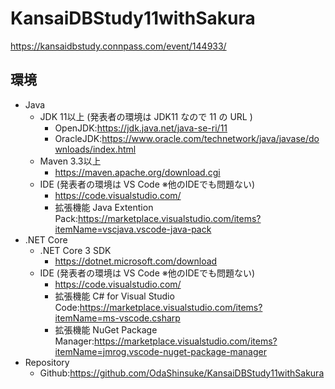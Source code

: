 # KansaiDBStudy11withSakura
https://kansaidbstudy.connpass.com/event/144933/

## 環境
* Java
  * JDK 11以上 (発表者の環境は JDK11 なので 11 の URL )
    * OpenJDK:https://jdk.java.net/java-se-ri/11
    * OracleJDK:https://www.oracle.com/technetwork/java/javase/downloads/index.html
  * Maven 3.3以上
    * https://maven.apache.org/download.cgi
  * IDE (発表者の環境は VS Code ※他のIDEでも問題ない)
    * https://code.visualstudio.com/
    * 拡張機能 Java Extention Pack:https://marketplace.visualstudio.com/items?itemName=vscjava.vscode-java-pack
* .NET Core
  * .NET Core 3 SDK
    * https://dotnet.microsoft.com/download
  * IDE (発表者の環境は VS Code ※他のIDEでも問題ない)
    * https://code.visualstudio.com/
    * 拡張機能 C# for Visual Studio Code:https://marketplace.visualstudio.com/items?itemName=ms-vscode.csharp
    * 拡張機能 NuGet Package Manager:https://marketplace.visualstudio.com/items?itemName=jmrog.vscode-nuget-package-manager
* Repository
  * Github:https://github.com/OdaShinsuke/KansaiDBStudy11withSakura